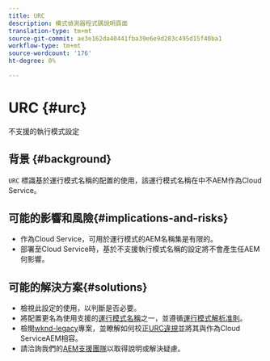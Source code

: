 ```yaml
---
title: URC
description: 模式偵測器程式碼說明頁面
translation-type: tm+mt
source-git-commit: ae3e162da40441fba39e6e9d283c495d15f40ba1
workflow-type: tm+mt
source-wordcount: '176'
ht-degree: 0%

---
```



# URC {#urc}

不支援的執行模式設定

## 背景 {#background}

`URC` 標識基於運行模式名稱的配置的使用，該運行模式名稱在中不AEM作為Cloud Service。

## 可能的影響和風險{#implications-and-risks}

* 作為Cloud Service，可用於運行模式的AEM名稱集是有限的。
* 部署至Cloud Service時，基於不支援執行模式名稱的設定將不會產生任AEM何影響。

## 可能的解決方案{#solutions}

* 檢視此設定的使用，以判斷是否必要。
* 將配置更名為使用支援的[運行模式名稱](https://experienceleague.adobe.com/docs/experience-manager-cloud-service/release-notes/aem-cloud-changes.html#custom-runmodes)之一，並遵循[運行模式解析准則](https://experienceleague.adobe.com/docs/experience-manager-cloud-service/implementing/deploying/configuring-osgi.html#runmode-resolution)。
* 檢閱[wknd-legacy](https://github.com/adobe/aem-guides-wknd-legacy/tree/code/urc)專案，並瞭解如何校正[URC違規](https://github.com/adobe/aem-guides-wknd-legacy/compare/main...code/urc)並將其與作為Cloud ServiceAEM相容。
* 請洽詢我們的[AEM支援團隊](https://helpx.adobe.com/enterprise/using/support-for-experience-cloud.html)以取得說明或解決疑慮。
